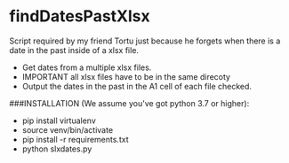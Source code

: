 # findDatesPastXlsx
Script required by my friend Tortu just because he forgets when there is a date in the past inside of a xlsx file.

- Get dates from a multiple xlsx files.
- IMPORTANT all xlsx files have to be in the same direcoty
- Output the dates in the past in the A1 cell of each file checked.

###INSTALLATION (We assume you've got python 3.7 or higher):
  - pip install virtualenv
  - source venv/bin/activate
  - pip install -r requirements.txt
  - python slxdates.py
